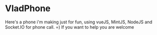 # VladPhone


Here's a phone i'm making just for fun, using vueJS, MintJS, NodeJS and Socket.IO for phone call. =) If you want to help you are welcome
